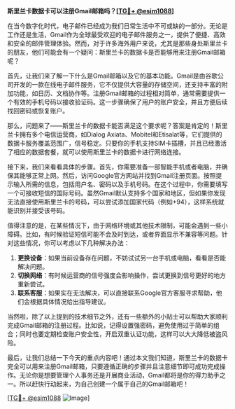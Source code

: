 **斯里兰卡数据卡可以注册Gmail邮箱吗？[[TG💪+ @esim1088](https://t.me/s/esim1088)]**

在当今数字化时代，电子邮件已经成为我们日常生活中不可或缺的一部分。无论是工作还是生活，Gmail作为全球最受欢迎的电子邮件服务之一，提供了便捷、高效和安全的邮件管理体验。然而，对于许多海外用户来说，尤其是那些身处斯里兰卡的朋友，他们可能会有一个疑问：斯里兰卡的数据卡是否能够用来注册Gmail邮箱呢？

首先，让我们来了解一下什么是Gmail邮箱以及它的基本功能。Gmail是由谷歌公司开发的一款在线电子邮件服务，它不仅提供大容量的存储空间，还支持丰富的附加功能，如日历、文档协作等。注册Gmail邮箱的过程相对简单，通常需要提供一个有效的手机号码以接收验证码。这一步骤确保了用户的账户安全，并且方便后续找回密码或恢复账户。

那么，问题来了——斯里兰卡的数据卡能否满足这个要求呢？答案是肯定的！斯里兰卡拥有多个电信运营商，如Dialog Axiata、Mobitel和Etisalat等，它们提供的数据卡服务覆盖范围广，信号稳定。只要你的手机支持SIM卡插槽，并且已经激活了相应的数据套餐，就可以使用斯里兰卡的数据卡进行网络连接。

接下来，我们来看看具体的步骤。首先，你需要准备一部智能手机或者电脑，并确保其能够正常上网。然后，访问Google官方网站并找到Gmail注册页面。按照提示输入所需的信息，包括用户名、密码以及手机号码。在这个过程中，你需要填写一个可接收短信的国际号码。虽然Gmail默认支持多个国家和地区，但如果你发现无法直接使用斯里兰卡的号码，可以尝试添加国家代码（例如+94），这样系统就能识别并接受该号码。

值得注意的是，在某些情况下，由于网络环境或其他技术限制，可能会遇到一些小障碍。比如，有时候验证短信可能不会及时到达，或者界面显示不兼容等问题。针对这些情况，你可以考虑以下几种解决办法：

1. **更换设备**：如果当前设备存在问题，不妨试试另一台手机或电脑，看看是否能解决问题。
2. **切换网络**：有时候运营商的信号强度会影响操作，尝试更换到信号更好的地方重新尝试。
3. **联系客服**：如果实在无法解决，可以直接联系Google官方客服寻求帮助，他们会根据具体情况给出指导建议。

当然啦，除了以上提到的技术细节之外，还有一些额外的小贴士可以帮助大家顺利完成Gmail邮箱的注册过程。比如说，记得设置强密码，避免使用过于简单的组合；同时也要定期检查账户安全性，开启双重认证功能，这样可以大大降低被盗风险。

最后，让我们总结一下今天的重点内容吧！通过本文我们知道，斯里兰卡的数据卡完全可以用来注册Gmail邮箱，只要遵循正确的步骤并且注意细节即可成功完成操作。无论你是想要管理个人事务还是开展商业活动，Gmail都将是你的得力助手之一。所以赶快行动起来，为自己创建一个属于自己的Gmail邮箱吧！

[[TG💪+ @esim1088](https://t.me/s/esim1088) ![Image](https://i.postimg.cc/4NQfJmqS/Snipaste-2025-05-13-00-14-12.png)]